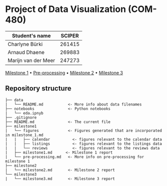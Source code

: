 # Project of Data Visualization (COM-480)

| Student's name | SCIPER |
| -------------- | ------ |
| Charlyne Bürki | 261415 |
| Arnaud Dhaene  | 269883 |
| Marijn van der Meer | 247273 |

[Milestone 1](https://github.com/com-480-data-visualization/data-visualization-project-2021-cam/blob/master/milestone1/milestone1.md) •  [Pre-processing](https://github.com/com-480-data-visualization/data-visualization-project-2021-cam/blob/master/milestone1/pre-processing.md) • [Milestone 2](https://github.com/com-480-data-visualization/data-visualization-project-2021-cam/blob/master/milestone2/milestone2.md) • [Milestone 3](https://github.com/com-480-data-visualization/data-visualization-project-2021-cam/blob/master/milestone3/milestone3.md)

## Repository structure

``` 
├── data
|   └── README.md           <- More info about data filenames
├── notebooks               <- Python notebooks
|   └── eda.ipnyb
├── .gitignore
├── README.md               <- The current file
├── milestone1
|   └── figures             <- Figures generated that are incorporated in milestone_1.md       
|   |   ├── calendar          <- figures relevant to the calendar data
|   |   ├── listings          <- figures relevant to the listings data
|   |   └── reviews           <- figures relevant to the reviews data
|   ├── milestone1.md      <- Milestone 1 report
|   └── pre-processing.md   <- More info on pre-processing for milestone 1
├── milestone2
|   └── milestone2.md       <- Milestone 2 report
└── milestone3
|   └── milestone3.md       <- Milestone 3 report

```

